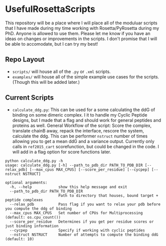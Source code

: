 # UsefulRosettaScripts

This repository will be a place where I will place all of the moduluar scripts that I have made during my time working with Rosetta/PyRosetta during my PhD.
Anyone is allowed to use them. Please let me know if you have an ideas on changes or improvements in the scripts. I don't promise that I will be able to accomodate,
but I can try my best!


## Repo Layout

- `scripts/` will house all of the `.py` or `.xml` scripts.
- `examples/` will house all of the simple example use cases for the scripts. (Though this will be added later.)


## Current Scripts

- `calculate_ddg.py`: This can be used for a some calculating the ddG of binding on some dimeric complex. I 
it to handle my Cyclic Peptide designs, but I made that a flag and should work for general peptides and proteins as well.
General Workflow of the script: Score the complex, translate chainB away, repack the interface, rescore the system, calculate the ddg.
This can be performer `nstruct` number of times allowing you to get a mean ddG and a variance output.
Currently only calls in `ref2015_cart` scorefunction, but could be changed in the code. I will add in a flag option for score functions later.
```
python calculate_ddg.py -h
usage: calculate_ddg.py [-h] --path_to_pdb_dir PATH_TO_PDB_DIR [--relax_pdb] [--max_cpus MAX_CPUS] [--score_per_residue] [--cycpep] [--nstruct NSTRUCT]

optional arguments:
  -h, --help            show this help message and exit
  --path_to_pdb_dir PATH_TO_PDB_DIR
                        Path to directory that houses, bound target + peptide complexes
  --relax_pdb           Pass flag if you want to relax your pdb before you compute the ddg of binding
  --max_cpus MAX_CPUS   Set number of CPUs for Multiprocessing (default: os.cpu_count())
  --score_per_residue   Determines if you get per residue scores or just binding information
  --cycpep              Specify if working with cyclic peptides
  --nstruct NSTRUCT     Number of attempts to compute the binding ddG (default: 10)
```

